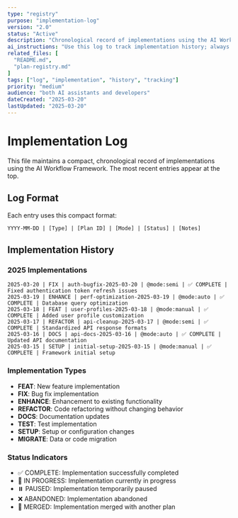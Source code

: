 ```yaml
---
type: "registry"
purpose: "implementation-log"
version: "2.0"
status: "Active"
description: "Chronological record of implementations using the AI Workflow Framework"
ai_instructions: "Use this log to track implementation history; always add new entries at the top of the log in reverse chronological order"
related_files: [
  "README.md",
  "plan-registry.md"
]
tags: ["log", "implementation", "history", "tracking"]
priority: "medium"
audience: "both AI assistants and developers"
dateCreated: "2025-03-20"
lastUpdated: "2025-03-20"
---
```


# Implementation Log

This file maintains a compact, chronological record of implementations using the AI Workflow Framework. The most recent entries appear at the top.

## Log Format

Each entry uses this compact format:
```
YYYY-MM-DD | [Type] | [Plan ID] | [Mode] | [Status] | [Notes]
```

## Implementation History

### 2025 Implementations

```
2025-03-20 | FIX | auth-bugfix-2025-03-20 | @mode:semi | ✅ COMPLETE | Fixed authentication token refresh issues
2025-03-19 | ENHANCE | perf-optimization-2025-03-19 | @mode:auto | ✅ COMPLETE | Database query optimization
2025-03-18 | FEAT | user-profiles-2025-03-18 | @mode:manual | ✅ COMPLETE | Added user profile customization
2025-03-17 | REFACTOR | api-cleanup-2025-03-17 | @mode:semi | ✅ COMPLETE | Standardized API response formats
2025-03-16 | DOCS | api-docs-2025-03-16 | @mode:auto | ✅ COMPLETE | Updated API documentation
2025-03-15 | SETUP | initial-setup-2025-03-15 | @mode:manual | ✅ COMPLETE | Framework initial setup
```

### Implementation Types

- **FEAT**: New feature implementation
- **FIX**: Bug fix implementation
- **ENHANCE**: Enhancement to existing functionality
- **REFACTOR**: Code refactoring without changing behavior
- **DOCS**: Documentation updates
- **TEST**: Test implementation
- **SETUP**: Setup or configuration changes
- **MIGRATE**: Data or code migration

### Status Indicators

- ✅ COMPLETE: Implementation successfully completed
- 🔄 IN PROGRESS: Implementation currently in progress
- ⏸️ PAUSED: Implementation temporarily paused
- ❌ ABANDONED: Implementation abandoned
- 🔀 MERGED: Implementation merged with another plan 